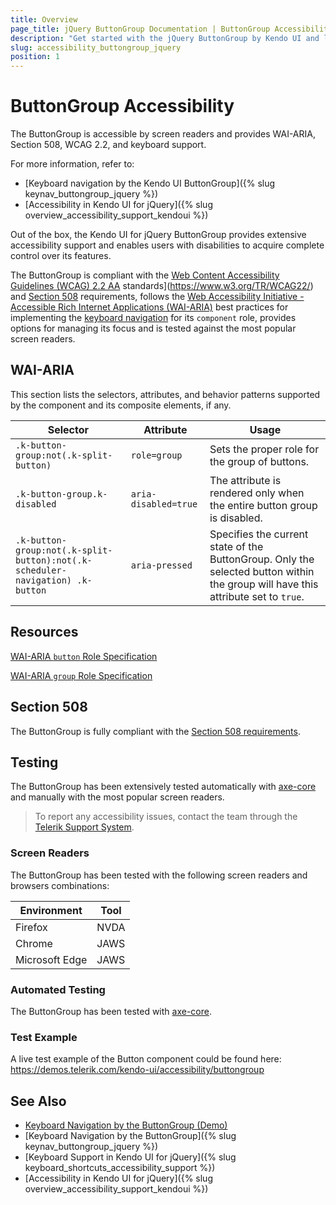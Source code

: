 ```yaml
---
title: Overview
page_title: jQuery ButtonGroup Documentation | ButtonGroup Accessibility
description: "Get started with the jQuery ButtonGroup by Kendo UI and learn about its accessibility support for WAI-ARIA, Section 508, and WCAG 2.2."
slug: accessibility_buttongroup_jquery
position: 1
---
```


# ButtonGroup Accessibility

The ButtonGroup is accessible by screen readers and provides WAI-ARIA, Section 508, WCAG 2.2, and keyboard support.

For more information, refer to:
* [Keyboard navigation by the Kendo UI ButtonGroup]({% slug keynav_buttongroup_jquery %})
* [Accessibility in Kendo UI for jQuery]({% slug overview_accessibility_support_kendoui %})




Out of the box, the Kendo UI for jQuery ButtonGroup provides extensive accessibility support and enables users with disabilities to acquire complete control over its features.


The ButtonGroup is compliant with the [Web Content Accessibility Guidelines (WCAG) 2.2  AA](https://www.w3.org/TR/WCAG22/) standards](https://www.w3.org/TR/WCAG22/) and [Section 508](http://www.section508.gov/) requirements, follows the [Web Accessibility Initiative - Accessible Rich Internet Applications (WAI-ARIA)](https://www.w3.org/WAI/ARIA/apg/) best practices for implementing the [keyboard navigation](#keyboard-navigation) for its `component` role, provides options for managing its focus and is tested against the most popular screen readers.

## WAI-ARIA


This section lists the selectors, attributes, and behavior patterns supported by the component and its composite elements, if any.

| Selector | Attribute | Usage |
| -------- | --------- | ----- |
| `.k-button-group:not(.k-split-button)` | `role=group` | Sets the proper role for the group of buttons. |
| `.k-button-group.k-disabled` | `aria-disabled=true` | The attribute is rendered only when the entire button group is disabled. |
| `.k-button-group:not(.k-split-button):not(.k-scheduler-navigation) .k-button` | `aria-pressed` | Specifies the current state of the ButtonGroup. Only the selected button within the group will have this attribute set to `true`. |

## Resources

[WAI-ARIA `button` Role Specification](https://www.w3.org/TR/wai-aria-1.2/#button)

[WAI-ARIA `group` Role Specification](https://www.w3.org/TR/wai-aria-1.2/#group)

## Section 508


The ButtonGroup is fully compliant with the [Section 508 requirements](http://www.section508.gov/).

## Testing


The ButtonGroup has been extensively tested automatically with [axe-core](https://github.com/dequelabs/axe-core) and manually with the most popular screen readers.

> To report any accessibility issues, contact the team through the [Telerik Support System](https://www.telerik.com/account/support-center).

### Screen Readers


The ButtonGroup has been tested with the following screen readers and browsers combinations:

| Environment | Tool |
| ----------- | ---- |
| Firefox | NVDA |
| Chrome | JAWS |
| Microsoft Edge | JAWS |



### Automated Testing

The ButtonGroup has been tested with [axe-core](https://github.com/dequelabs/axe-core).

### Test Example

A live test example of the Button component could be found here: https://demos.telerik.com/kendo-ui/accessibility/buttongroup

## See Also

* [Keyboard Navigation by the ButtonGroup (Demo)](https://demos.telerik.com/kendo-ui/buttongroup/keyboard-navigation)
* [Keyboard Navigation by the ButtonGroup]({% slug keynav_buttongroup_jquery %})
* [Keyboard Support in Kendo UI for jQuery]({% slug keyboard_shortcuts_accessibility_support %})
* [Accessibility in Kendo UI for jQuery]({% slug overview_accessibility_support_kendoui %})